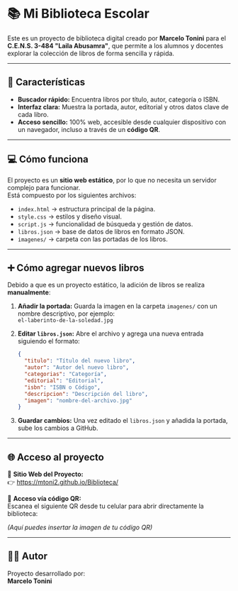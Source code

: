 # 📚 Mi Biblioteca Escolar

Este es un proyecto de biblioteca digital creado por **Marcelo Tonini** para el **C.E.N.S. 3-484 "Laila Abusamra"**, que permite a los alumnos y docentes explorar la colección de libros de forma sencilla y rápida.

---

## 🌟 Características

- **Buscador rápido:** Encuentra libros por título, autor, categoría o ISBN.  
- **Interfaz clara:** Muestra la portada, autor, editorial y otros datos clave de cada libro.  
- **Acceso sencillo:** 100% web, accesible desde cualquier dispositivo con un navegador, incluso a través de un **código QR**.

---

## 💻 Cómo funciona

El proyecto es un **sitio web estático**, por lo que no necesita un servidor complejo para funcionar.  
Está compuesto por los siguientes archivos:

- `index.html` → estructura principal de la página.  
- `style.css` → estilos y diseño visual.  
- `script.js` → funcionalidad de búsqueda y gestión de datos.  
- `libros.json` → base de datos de libros en formato JSON.  
- `imagenes/` → carpeta con las portadas de los libros.  

---

## ➕ Cómo agregar nuevos libros

Debido a que es un proyecto estático, la adición de libros se realiza **manualmente**:

1. **Añadir la portada:** Guarda la imagen en la carpeta `imagenes/` con un nombre descriptivo, por ejemplo:  
   `el-laberinto-de-la-soledad.jpg`  

2. **Editar `libros.json`:** Abre el archivo y agrega una nueva entrada siguiendo el formato:  

   ```json
   {
     "titulo": "Título del nuevo libro",
     "autor": "Autor del nuevo libro",
     "categorias": "Categoría",
     "editorial": "Editorial",
     "isbn": "ISBN o Código",
     "descripcion": "Descripción del libro",
     "imagen": "nombre-del-archivo.jpg"
   }
   ```

3. **Guardar cambios:** Una vez editado el `libros.json` y añadida la portada, sube los cambios a GitHub. 

---

## 🌐 Acceso al proyecto

📖 **Sitio Web del Proyecto:**  
👉 https://mtoni2.github.io/Biblioteca/  

📱 **Acceso vía código QR:**  
Escanea el siguiente QR desde tu celular para abrir directamente la biblioteca:  

*(Aquí puedes insertar la imagen de tu código QR)*  

---

## 👨‍💻 Autor

Proyecto desarrollado por:  
**Marcelo Tonini**